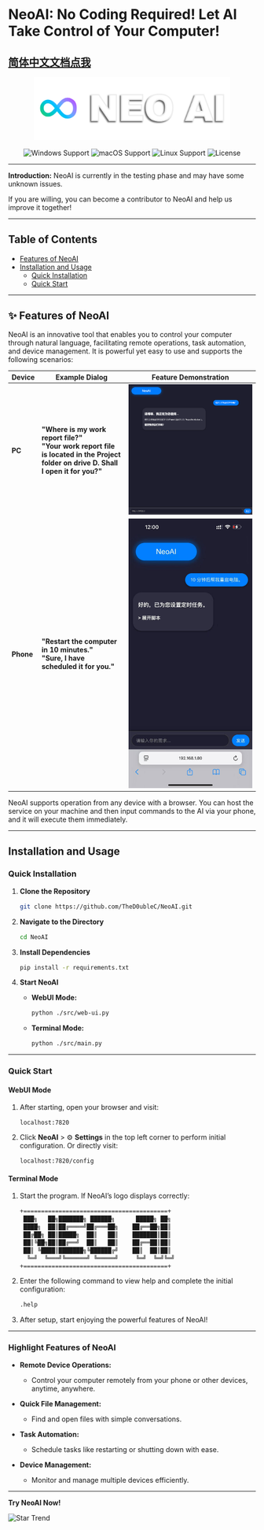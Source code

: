 # NeoAI: No Coding Required! Let AI Take Control of Your Computer!

## [简体中文文档点我](docs/README(zh-CN).md)

<p align="center">
  <img src="docs/LOGO.png" alt="Logo" width="400" />
</p>

<section align="center">
  <img src="https://img.shields.io/badge/platform-Windows-blue?style=for-the-badge" alt="Windows Support">
  <img src="https://img.shields.io/badge/platform-macOS-lightgreen?style=for-the-badge" alt="macOS Support">
  <img src="https://img.shields.io/badge/platform-Linux-green?style=for-the-badge" alt="Linux Support">
  <img src="https://img.shields.io/badge/license-MIT-blue?style=for-the-badge" alt="License">
</section>

---

**Introduction:** NeoAI is currently in the testing phase and may have some unknown issues.

If you are willing, you can become a contributor to NeoAI and help us improve it together!

---

## **Table of Contents**

- [Features of NeoAI](#features-of-neoai)
- [Installation and Usage](#installation-and-usage)
  - [Quick Installation](#quick-installation)
  - [Quick Start](#quick-start)

---

## **✨ Features of NeoAI**

NeoAI is an innovative tool that enables you to control your computer through natural language, facilitating remote operations, task automation, and device management. It is powerful yet easy to use and supports the following scenarios:

| Device  | Example Dialog                                                             | Feature Demonstration     |
|---------|----------------------------------------------------------------------------|---------------------------|
| **PC**  | **"Where is my work report file?"**  <br> **"Your work report file is located in the Project folder on drive D. Shall I open it for you?"** | ![PC](docs/PC.png)        |
| **Phone** | **"Restart the computer in 10 minutes."** <br> **"Sure, I have scheduled it for you."**                 | ![Phone](docs/Phone.jpg) |

NeoAI supports operation from any device with a browser. You can host the service on your machine and then input commands to the AI via your phone, and it will execute them immediately.

---

## **Installation and Usage**

### **Quick Installation**

1. **Clone the Repository**
   ```bash
   git clone https://github.com/TheD0ubleC/NeoAI.git
   ```

2. **Navigate to the Directory**
   ```bash
   cd NeoAI
   ```

3. **Install Dependencies**
   ```bash
   pip install -r requirements.txt
   ```

4. **Start NeoAI**

   - **WebUI Mode:**
     ```bash
     python ./src/web-ui.py
     ```

   - **Terminal Mode:**
     ```bash
     python ./src/main.py
     ```

---

### **Quick Start**

#### **WebUI Mode**

1. After starting, open your browser and visit:
   ```
   localhost:7820
   ```

2. Click **NeoAI** > ⚙️ **Settings** in the top left corner to perform initial configuration.
   Or directly visit:
   ```
   localhost:7820/config
   ```

#### **Terminal Mode**

1. Start the program. If NeoAI’s logo displays correctly:
   ```
   +=========================================+
    ███╗   ██╗███████╗ ██████╗      █████╗ ██╗
    ████╗  ██║██╔════╝██╔═══██╗    ██╔══██╗██║
    ██╔██╗ ██║█████╗  ██║   ██║    ███████║██║
    ██║╚██╗██║██╔══╝  ██║   ██║    ██╔══██║██║
    ██║ ╚████║███████╗╚██████╔╝    ██║  ██║██║
     ╚═╝  ╚═══╝╚══════╝ ╚═════╝     ╚═╝  ╚═╝╚═╝
   +=========================================+
   ```

2. Enter the following command to view help and complete the initial configuration:
   ```bash
   .help
   ```

3. After setup, start enjoying the powerful features of NeoAI!

---

### **Highlight Features of NeoAI**

- **Remote Device Operations:**
  - Control your computer remotely from your phone or other devices, anytime, anywhere.

- **Quick File Management:**
  - Find and open files with simple conversations.

- **Task Automation:**
  - Schedule tasks like restarting or shutting down with ease.

- **Device Management:**
  - Monitor and manage multiple devices efficiently.

---

**Try NeoAI Now!**

![Star Trend](https://starchart.cc/thed0ublec/neoai.svg)

